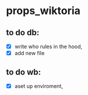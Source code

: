 # props_wiktoria

## to do db:

- [x] write who rules in the hood,
- [x] add new file

## to do wb:

- [x] aset up enviroment,

